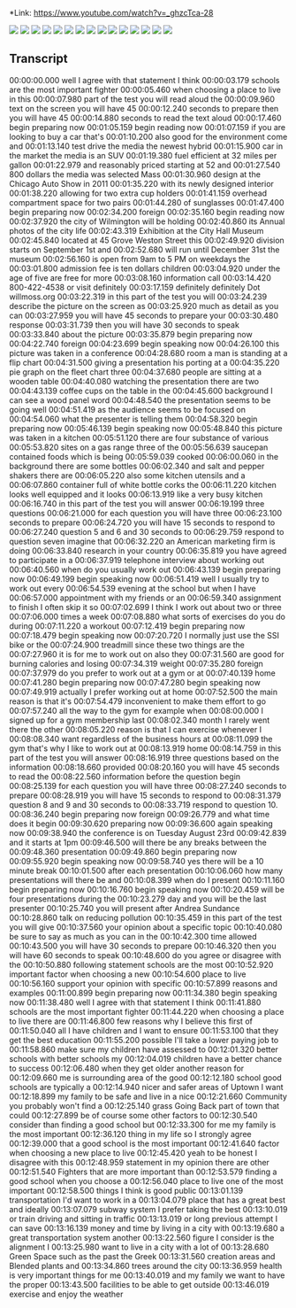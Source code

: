 *Link: https://www.youtube.com/watch?v=_ghzcTca-28

![](./Images/mock-test-9-1.png)
![](./Images/mock-test-9-2.png)
![](./Images/mock-test-9-3.png)
![](./Images/mock-test-9-4.png)
![](./Images/mock-test-9-5.png)
![](./Images/mock-test-9-6.png)
![](./Images/mock-test-9-7.png)
![](./Images/mock-test-9-8.png)
![](./Images/mock-test-9-9.png)
![](./Images/mock-test-9-10.png)
![](./Images/mock-test-9-11.png)
![](./Images/mock-test-9-12.png)
![](./Images/mock-test-9-13.png)
![](./Images/mock-test-9-14.png)
![](./Images/mock-test-9-15.png)

## Transcript

00:00:00.000 well I agree with that statement I think
00:00:03.179 schools are the most important fighter
00:00:05.460 when choosing a place to live in this
00:00:07.980 part of the test you will read aloud the
00:00:09.960 text on the screen you will have 45
00:00:12.240 seconds to prepare then you will have 45
00:00:14.880 seconds to read the text aloud
00:00:17.460 begin preparing now
00:01:05.159 begin reading now
00:01:07.159 if you are looking to buy a car that's
00:01:10.200 also good for the environment come and
00:01:13.140 test drive the media the newest hybrid
00:01:15.900 car in the market the media is an SUV
00:01:19.380 fuel efficient at 32 miles per gallon
00:01:22.979 and reasonably priced starting at 52 and
00:01:27.540 800 dollars the media was selected Mass
00:01:30.960 design at the Chicago Auto Show in 2011
00:01:35.220 with its newly designed interior
00:01:38.220 allowing for two extra cup holders
00:01:41.159 overhead compartment space for two pairs
00:01:44.280 of sunglasses
00:01:47.400 begin preparing now
00:02:34.200 foreign
00:02:35.160 begin reading now
00:02:37.920 the city of Wilmington will be holding
00:02:40.860 its Annual photos of the city life
00:02:43.319 Exhibition at the City Hall Museum
00:02:45.840 located at 45 Grove Weston Street this
00:02:49.920 division starts on September 1st and
00:02:52.680 will run until December 31st the museum
00:02:56.160 is open from 9am to 5 PM on weekdays the
00:03:01.800 admission fee is ten dollars children
00:03:04.920 under the age of five are free for more
00:03:08.160 information call
00:03:14.420 800-422-4538 or visit definitely
00:03:17.159 definitely definitely Dot willmoss.org
00:03:22.319 in this part of the test you will
00:03:24.239 describe the picture on the screen as
00:03:25.920 much as detail as you can
00:03:27.959 you will have 45 seconds to prepare your
00:03:30.480 response
00:03:31.739 then you will have 30 seconds to speak
00:03:33.840 about the picture
00:03:35.879 begin preparing now
00:04:22.740 foreign
00:04:23.699 begin speaking now
00:04:26.100 this picture was taken in a conference
00:04:28.680 room a man is standing at a flip chart
00:04:31.500 giving a presentation his porting at a
00:04:35.220 pie graph on the fleet chart three
00:04:37.680 people are sitting at a wooden table
00:04:40.080 watching the presentation there are two
00:04:43.139 coffee cups on the table in the
00:04:45.600 background I can see a wood panel word
00:04:48.540 the presentation seems to be going well
00:04:51.419 as the audience seems to be focused on
00:04:54.060 what the presenter is telling them
00:04:58.320 begin preparing now
00:05:46.139 begin speaking now
00:05:48.840 this picture was taken in a kitchen
00:05:51.120 there are four substance of various
00:05:53.820 sites on a gas range three of the
00:05:56.639 saucepan contained foods which is being
00:05:59.039 cooked
00:06:00.060 in the background there are some bottles
00:06:02.340 and salt and pepper shakers there are
00:06:05.220 also some kitchen utensils and a
00:06:07.860 container full of white bottle corks the
00:06:11.220 kitchen looks well equipped and it looks
00:06:13.919 like a very busy kitchen
00:06:16.740 in this part of the test you will answer
00:06:19.199 three questions
00:06:21.000 for each question you will have three
00:06:23.100 seconds to prepare
00:06:24.720 you will have 15 seconds to respond to
00:06:27.240 question 5 and 6 and 30 seconds to
00:06:29.759 respond to question seven imagine that
00:06:32.220 an American marketing firm is doing
00:06:33.840 research in your country
00:06:35.819 you have agreed to participate in a
00:06:37.919 telephone interview about working out
00:06:40.560 when do you usually work out
00:06:43.139 begin preparing now
00:06:49.199 begin speaking now
00:06:51.419 well I usually try to work out every
00:06:54.539 evening at the school but when I have
00:06:57.000 appointment with my friends or an
00:06:59.340 assignment to finish I often skip it so
00:07:02.699 I think I work out about two or three
00:07:06.000 times a week
00:07:08.880 what sorts of exercises do you do during
00:07:11.220 a workout
00:07:12.419 begin preparing now
00:07:18.479 begin speaking now
00:07:20.720 I normally just use the SSI bike or the
00:07:24.900 treadmill since these two things are the
00:07:27.960 it is for me to work out on also they
00:07:31.560 are good for burning calories and losing
00:07:34.319 weight
00:07:35.280 foreign
00:07:37.979 do you prefer to work out at a gym or at
00:07:40.139 home
00:07:41.280 begin preparing now
00:07:47.280 begin speaking now
00:07:49.919 actually I prefer working out at home
00:07:52.500 the main reason is that it's
00:07:54.479 inconvenient to make them effort to go
00:07:57.240 all the way to the gym for example when
00:08:00.000 I signed up for a gym membership last
00:08:02.340 month I rarely went there the other
00:08:05.220 reason is that I can exercise whenever I
00:08:08.340 want regardless of the business hours at
00:08:11.099 the gym that's why I like to work out at
00:08:13.919 home
00:08:14.759 in this part of the test you will answer
00:08:16.919 three questions based on the information
00:08:18.660 provided
00:08:20.160 you will have 45 seconds to read the
00:08:22.560 information before the question begin
00:08:25.139 for each question you will have three
00:08:27.240 seconds to prepare
00:08:28.919 you will have 15 seconds to respond to
00:08:31.379 question 8 and 9 and 30 seconds to
00:08:33.719 respond to question 10.
00:08:36.240 begin preparing now foreign
00:09:26.779 and what time does it begin
00:09:30.620 preparing now
00:09:36.600 again speaking now
00:09:38.940 the conference is on Tuesday August 23rd
00:09:42.839 and it starts at 1pm
00:09:46.500 will there be any breaks between the
00:09:48.360 presentation
00:09:49.860 begin preparing now
00:09:55.920 begin speaking now
00:09:58.740 yes there will be a 10 minute break
00:10:01.500 after each presentation
00:10:06.060 how many presentations will there be and
00:10:08.399 when do I present
00:10:11.160 begin preparing now
00:10:16.760 begin speaking now
00:10:20.459 will be four presentations during the
00:10:23.279 day and you will be the last presenter
00:10:25.740 you will present after Andrea Sundance
00:10:28.860 talk on reducing pollution
00:10:35.459 in this part of the test you will give
00:10:37.560 your opinion about a specific topic
00:10:40.080 be sure to say as much as you can in the
00:10:42.300 time allowed
00:10:43.500 you will have 30 seconds to prepare
00:10:46.320 then you will have 60 seconds to speak
00:10:48.600 do you agree or disagree with the
00:10:50.880 following statement schools are the most
00:10:52.920 important factor when choosing a new
00:10:54.600 place to live
00:10:56.160 support your opinion with specific
00:10:57.899 reasons and examples
00:11:00.899 begin preparing now
00:11:34.380 begin speaking now
00:11:38.480 well I agree with that statement I think
00:11:41.880 schools are the most important fighter
00:11:44.220 when choosing a place to live there are
00:11:46.800 few reasons why I believe this first of
00:11:50.040 all I have children and I want to ensure
00:11:53.100 that they get the best education
00:11:55.200 possible I'll take a lower paying job to
00:11:58.860 make sure my children have assessed to
00:12:01.320 better schools with better schools my
00:12:04.019 children have a better chance to success
00:12:06.480 when they get older another reason for
00:12:09.660 me is surrounding area of the good
00:12:12.180 school good schools are typically a
00:12:14.940 nicer and safer areas of Uptown I want
00:12:18.899 my family to be safe and live in a nice
00:12:21.660 Community you probably won't find a
00:12:25.140 grass Going Back part of town that could
00:12:27.899 be of course some other factors to
00:12:30.540 consider than finding a good school but
00:12:33.300 for me my family is the most important
00:12:36.120 thing in my life so I strongly agree
00:12:39.000 that a good school is the most important
00:12:41.640 factor when choosing a new place to live
00:12:45.420 yeah to be honest I disagree with this
00:12:48.959 statement in my opinion there are other
00:12:51.540 Fighters that are more important than
00:12:53.579 finding a good school when you choose a
00:12:56.040 place to live one of the most important
00:12:58.500 things I think is good public
00:13:01.139 transportation I'd want to work in a
00:13:04.079 place that has a great best and ideally
00:13:07.079 subway system I prefer taking the best
00:13:10.019 or train driving and sitting in traffic
00:13:13.019 or long previous attempt I can save
00:13:16.139 money and time by living in a city with
00:13:19.680 a great transportation system another
00:13:22.560 figure I consider is the alignment I
00:13:25.980 want to live in a city with a lot of
00:13:28.680 Green Space such as the past the Greek
00:13:31.560 creation areas and Blended plants and
00:13:34.860 trees around the city
00:13:36.959 health is very important things for me
00:13:40.019 and my family we want to have the proper
00:13:43.500 facilities to be able to get outside
00:13:46.019 exercise and enjoy the weather
